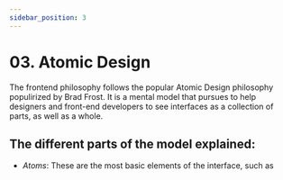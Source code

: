 ```yaml
---
sidebar_position: 3
---
```


# 03. Atomic Design

The frontend philosophy follows the popular Atomic Design philosophy populirized by Brad Frost. It is a mental model that pursues to help designers and front-end developers to see interfaces as a collection of parts, as well as a whole.

## The different parts of the model explained:

- _Atoms_: These are the most basic elements of the interface, such as
